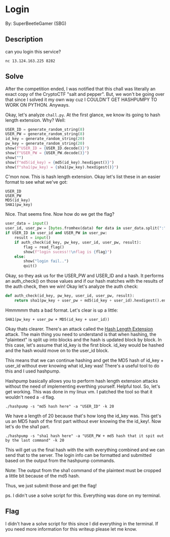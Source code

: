 # Login
By: SuperBeetleGamer (SBG)

## Description

can you login this service?

`nc 13.124.163.225 8282`

## Solve

After the competition ended, I was notified that this chall was literally an exact copy of the CryptoCTF "salt and pepper". But, we won't be going over that since I solved it my own way cuz I COULDN'T GET HASHPUMPY TO WORK ON PYTHON. Anyways.

Okay, let's analyze `chall.py`. At the first glance, we know its going to hash length extension. Why? Well:

```py
USER_ID = generate_random_string(8)
USER_PW = generate_random_string(8)
id_key = generate_random_string(20)
pw_key = generate_random_string(20)
show(f"USER_ID = {USER_ID.decode()}")
show(f"USER_PW = {USER_PW.decode()}")
show("")
show(f"md5(id_key) = {md5(id_key).hexdigest()}")
show(f"sha1(pw_key) = {sha1(pw_key).hexdigest()}")
```

C'mon now. This is hash length extension. Okay let's list these in an easier format to see what we've got:

```
USER_ID
USER_PW
MD5(id_key)
SHA1(pw_key)
```

Nice. That seems fine. Now how do we get the flag? 

```py
user_data = input()
user_id, user_pw = [bytes.fromhex(data) for data in user_data.split(":")]
if USER_ID in user_id and USER_PW in user_pw:
    result = input()
    if auth_check(id_key, pw_key, user_id, user_pw, result):
        flag = read_flag()
        show(f"login sucess!!\nflag is {flag}")
    else:
        show("login fail..")
        quit()
```

Okay, so they ask us for the USER_PW and USER_ID and a hash. It performs an auth_check() on those values and if our hash matches with the results of the auth check, then we win! Okay let's analyze the auth check:

```py
def auth_check(id_key, pw_key, user_id, user_pw, result):
    return sha1(pw_key + user_pw + md5(id_key + user_id).hexdigest().encode("utf-8")).hexdigest() == result
```

Hmmmmm thats a bad format. Let's clear is up a little:

```
SHA1(pw_key + user_pw + MD5(id_key + user_id))
```

Okay thats clearer. There's an attack called the [Hash Length Extension](https://en.wikipedia.org/wiki/Length_extension_attack) attack. The main thing you need to understand is that when hashing, the "plaintext" is split up into blocks and the hash is updated block by block. In this case, let's assume that id_key is the first block. id_key would be hashed and the hash would move on to the user_id block.

This means that we can continue hashing and get the MD5 hash of id_key + user_id without ever knowing what id_key was! There's a useful tool to do this and I used hashpump. 

Hashpump basically allows you to perform hash length extension attacks without the need of implementing everthing yourself. Helpful tool. So, let's get working. This was done in my linux vm. I patched the tool so that it wouldn't need a `-d` flag.

```
./hashpump -s "md5 hash here" -a "USER_ID" -k 20
```
We have a length of 20 because that's how long the id_key was. This get's us an MD5 hash of the first part without ever knowing the the id_key!.
Now let's do the sha1 part.

```
./hashpump -s "sha1 hash here" -a "USER_PW + md5 hash that it spit out by the last command" -k 20
```

This will get us the final hash with the with everything combined and we can send that to the server. The login info can be formatted and submitted based on the output from the hashpump commands. 

Note: The output from the sha1 command of the plaintext must be cropped a little bit because of the md5 hash.

Thus, we just submit those and get the flag! 

ps. I didn't use a solve script for this. Everything was done on my terminal.

## Flag

I didn't have a solve script for this since I did everything in the terminal. If you need more information for this writeup please let me know.

